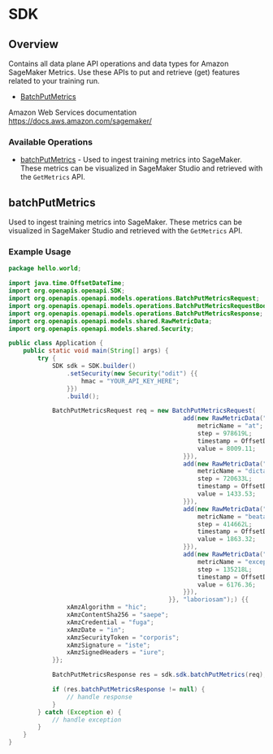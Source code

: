 # SDK

## Overview

<p>Contains all data plane API operations and data types for Amazon SageMaker Metrics. Use these APIs to put and retrieve (get) features related to your training run.</p> <ul> <li> <p> <a href="https://docs.aws.amazon.com/sagemaker/latest/APIReference/API_metrics_BatchPutMetrics.html">BatchPutMetrics</a> </p> </li> </ul>

Amazon Web Services documentation
<https://docs.aws.amazon.com/sagemaker/>
### Available Operations

* [batchPutMetrics](#batchputmetrics) - Used to ingest training metrics into SageMaker. These metrics can be visualized in SageMaker Studio and retrieved with the <code>GetMetrics</code> API. 

## batchPutMetrics

Used to ingest training metrics into SageMaker. These metrics can be visualized in SageMaker Studio and retrieved with the <code>GetMetrics</code> API. 

### Example Usage

```java
package hello.world;

import java.time.OffsetDateTime;
import org.openapis.openapi.SDK;
import org.openapis.openapi.models.operations.BatchPutMetricsRequest;
import org.openapis.openapi.models.operations.BatchPutMetricsRequestBody;
import org.openapis.openapi.models.operations.BatchPutMetricsResponse;
import org.openapis.openapi.models.shared.RawMetricData;
import org.openapis.openapi.models.shared.Security;

public class Application {
    public static void main(String[] args) {
        try {
            SDK sdk = SDK.builder()
                .setSecurity(new Security("odit") {{
                    hmac = "YOUR_API_KEY_HERE";
                }})
                .build();

            BatchPutMetricsRequest req = new BatchPutMetricsRequest(                new BatchPutMetricsRequestBody(                new org.openapis.openapi.models.shared.RawMetricData[]{{
                                                add(new RawMetricData("esse", OffsetDateTime.parse("2021-06-10T05:07:43.614Z"), 6788.8) {{
                                                    metricName = "at";
                                                    step = 978619L;
                                                    timestamp = OffsetDateTime.parse("2022-03-15T07:22:15.330Z");
                                                    value = 8009.11;
                                                }}),
                                                add(new RawMetricData("deleniti", OffsetDateTime.parse("2020-09-22T07:34:53.140Z"), 5218.48) {{
                                                    metricName = "dicta";
                                                    step = 720633L;
                                                    timestamp = OffsetDateTime.parse("2021-11-02T03:00:47.309Z");
                                                    value = 1433.53;
                                                }}),
                                                add(new RawMetricData("impedit", OffsetDateTime.parse("2022-02-02T00:14:45.467Z"), 2165.5) {{
                                                    metricName = "beatae";
                                                    step = 414662L;
                                                    timestamp = OffsetDateTime.parse("2022-09-26T10:29:33.503Z");
                                                    value = 1863.32;
                                                }}),
                                                add(new RawMetricData("sed", OffsetDateTime.parse("2022-07-22T16:55:44.795Z"), 6169.34) {{
                                                    metricName = "excepturi";
                                                    step = 135218L;
                                                    timestamp = OffsetDateTime.parse("2022-09-04T16:31:28.618Z");
                                                    value = 6176.36;
                                                }}),
                                            }}, "laboriosam");) {{
                xAmzAlgorithm = "hic";
                xAmzContentSha256 = "saepe";
                xAmzCredential = "fuga";
                xAmzDate = "in";
                xAmzSecurityToken = "corporis";
                xAmzSignature = "iste";
                xAmzSignedHeaders = "iure";
            }};            

            BatchPutMetricsResponse res = sdk.sdk.batchPutMetrics(req);

            if (res.batchPutMetricsResponse != null) {
                // handle response
            }
        } catch (Exception e) {
            // handle exception
        }
    }
}
```
